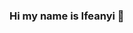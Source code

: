 ### Hi my name is Ifeanyi 👋

<!--
**SIr-Ifex/Sir-Ifex** is a ✨ _special_ ✨ repository because its `README.md` (this file) appears on your GitHub profile.

Here are some ideas to get you started:

## 🔭 I’m currently working on projects on Power BI and SQL
## 🌱 I’m currently learning PowerBI, SQL and Python
- 👯 I’m looking to collaborate on ...
- 🤔 I’m looking for help with ...
- 💬 Ask me about ...
- 📫 How to reach me: ...
## 😄 Pronouns: He/Him...
- ⚡ Fun fact: ...
-->
